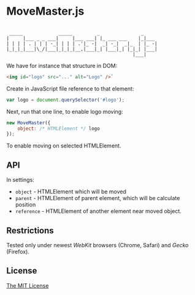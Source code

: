 # MoveMaster.js

```

 _____             _____         _               _
|     |___ _ _ ___|     |___ ___| |_ ___ ___    |_|___
| | | | . | | | -_| | | | .'|_ -|  _| -_|  _|_  | |_ -|
|_|_|_|___|\_/|___|_|_|_|__,|___|_| |___|_| |_|_| |___|
                                              |___|

```

We have for instance that structure in DOM:

```html
<img id="logo" src="..." alt="Logo" />`
```

Create in JavaScript file reference to that element:

```js
var logo = document.querySelector('#logo');
```

Next, run that one line, to enable logo moving:

```js
new MoveMaster({
    object: /* HTMLElement */ logo
});
```

To enable moving on selected HTMLElement.

## API

In settings:

 - `object` - HTMLElement which will be moved
 - `parent` - HTMLElement of parent element, which will be calculate position
 - `reference` - HTMLElement of another element near moved object.

## Restrictions

Tested only under newest _WebKit_ browsers (Chrome, Safari) and _Gecko_ (Firefox).

## License

[The MIT License][0]


[0]: http://piecioshka.mit-license.org
